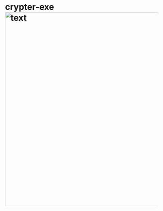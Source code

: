 # crypter-exe<img width="640" alt="text" src="https://github.com/user-attachments/assets/f39e667c-f4f0-4851-868e-46bcce8f8889" />
